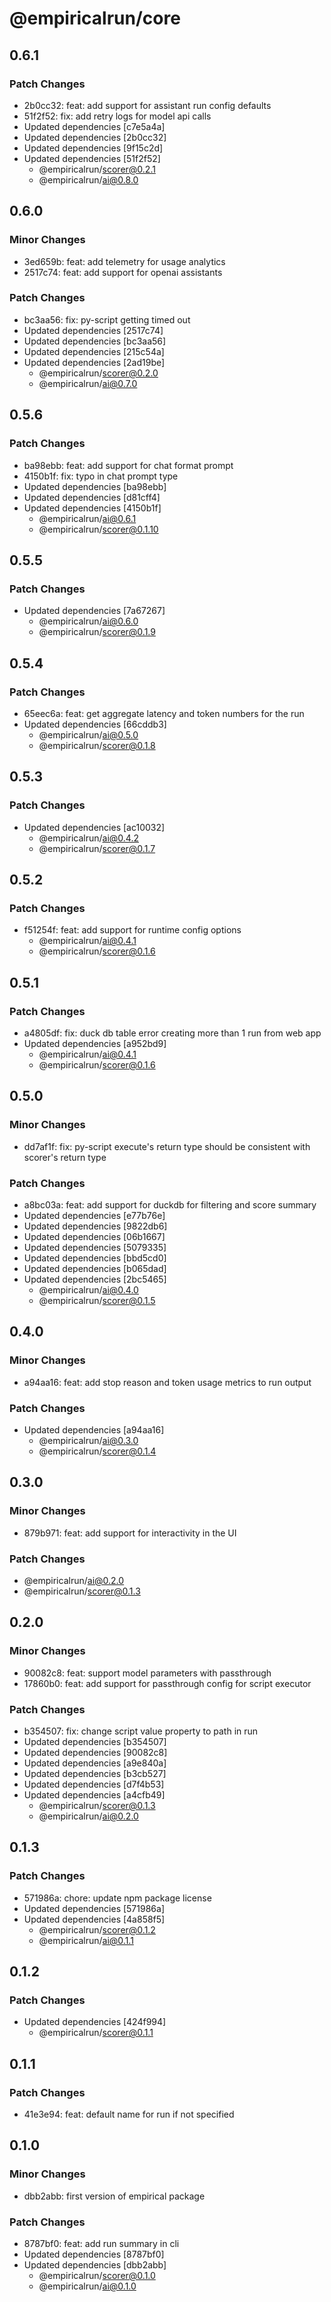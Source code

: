 # @empiricalrun/core

## 0.6.1

### Patch Changes

- 2b0cc32: feat: add support for assistant run config defaults
- 51f2f52: fix: add retry logs for model api calls
- Updated dependencies [c7e5a4a]
- Updated dependencies [2b0cc32]
- Updated dependencies [9f15c2d]
- Updated dependencies [51f2f52]
  - @empiricalrun/scorer@0.2.1
  - @empiricalrun/ai@0.8.0

## 0.6.0

### Minor Changes

- 3ed659b: feat: add telemetry for usage analytics
- 2517c74: feat: add support for openai assistants

### Patch Changes

- bc3aa56: fix: py-script getting timed out
- Updated dependencies [2517c74]
- Updated dependencies [bc3aa56]
- Updated dependencies [215c54a]
- Updated dependencies [2ad19be]
  - @empiricalrun/scorer@0.2.0
  - @empiricalrun/ai@0.7.0

## 0.5.6

### Patch Changes

- ba98ebb: feat: add support for chat format prompt
- 4150b1f: fix: typo in chat prompt type
- Updated dependencies [ba98ebb]
- Updated dependencies [d81cff4]
- Updated dependencies [4150b1f]
  - @empiricalrun/ai@0.6.1
  - @empiricalrun/scorer@0.1.10

## 0.5.5

### Patch Changes

- Updated dependencies [7a67267]
  - @empiricalrun/ai@0.6.0
  - @empiricalrun/scorer@0.1.9

## 0.5.4

### Patch Changes

- 65eec6a: feat: get aggregate latency and token numbers for the run
- Updated dependencies [66cddb3]
  - @empiricalrun/ai@0.5.0
  - @empiricalrun/scorer@0.1.8

## 0.5.3

### Patch Changes

- Updated dependencies [ac10032]
  - @empiricalrun/ai@0.4.2
  - @empiricalrun/scorer@0.1.7

## 0.5.2

### Patch Changes

- f51254f: feat: add support for runtime config options
  - @empiricalrun/ai@0.4.1
  - @empiricalrun/scorer@0.1.6

## 0.5.1

### Patch Changes

- a4805df: fix: duck db table error creating more than 1 run from web app
- Updated dependencies [a952bd9]
  - @empiricalrun/ai@0.4.1
  - @empiricalrun/scorer@0.1.6

## 0.5.0

### Minor Changes

- dd7af1f: fix: py-script execute's return type should be consistent with scorer's return type

### Patch Changes

- a8bc03a: feat: add support for duckdb for filtering and score summary
- Updated dependencies [e77b76e]
- Updated dependencies [9822db6]
- Updated dependencies [06b1667]
- Updated dependencies [5079335]
- Updated dependencies [bbd5cd0]
- Updated dependencies [b065dad]
- Updated dependencies [2bc5465]
  - @empiricalrun/ai@0.4.0
  - @empiricalrun/scorer@0.1.5

## 0.4.0

### Minor Changes

- a94aa16: feat: add stop reason and token usage metrics to run output

### Patch Changes

- Updated dependencies [a94aa16]
  - @empiricalrun/ai@0.3.0
  - @empiricalrun/scorer@0.1.4

## 0.3.0

### Minor Changes

- 879b971: feat: add support for interactivity in the UI

### Patch Changes

- @empiricalrun/ai@0.2.0
- @empiricalrun/scorer@0.1.3

## 0.2.0

### Minor Changes

- 90082c8: feat: support model parameters with passthrough
- 17860b0: feat: add support for passthrough config for script executor

### Patch Changes

- b354507: fix: change script value property to path in run
- Updated dependencies [b354507]
- Updated dependencies [90082c8]
- Updated dependencies [a9e840a]
- Updated dependencies [b3cb527]
- Updated dependencies [d7f4b53]
- Updated dependencies [a4cfb49]
  - @empiricalrun/scorer@0.1.3
  - @empiricalrun/ai@0.2.0

## 0.1.3

### Patch Changes

- 571986a: chore: update npm package license
- Updated dependencies [571986a]
- Updated dependencies [4a858f5]
  - @empiricalrun/scorer@0.1.2
  - @empiricalrun/ai@0.1.1

## 0.1.2

### Patch Changes

- Updated dependencies [424f994]
  - @empiricalrun/scorer@0.1.1

## 0.1.1

### Patch Changes

- 41e3e94: feat: default name for run if not specified

## 0.1.0

### Minor Changes

- dbb2abb: first version of empirical package

### Patch Changes

- 8787bf0: feat: add run summary in cli
- Updated dependencies [8787bf0]
- Updated dependencies [dbb2abb]
  - @empiricalrun/scorer@0.1.0
  - @empiricalrun/ai@0.1.0

